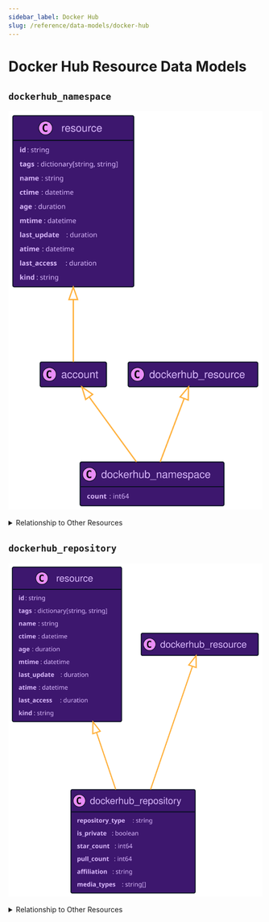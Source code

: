 ```yaml
---
sidebar_label: Docker Hub
slug: /reference/data-models/docker-hub
---
```


# Docker Hub Resource Data Models

## `dockerhub_namespace`

![Diagram of dockerhub_namespace data model](./img/dockerhub_namespace.svg)

<details>
<summary>Relationship to Other Resources</summary>
<div>

![Diagram of dockerhub_namespace relationship to other resources](./img/dockerhub_namespace_relationships.svg)

</div>
</details>

## `dockerhub_repository`

![Diagram of dockerhub_repository data model](./img/dockerhub_repository.svg)

<details>
<summary>Relationship to Other Resources</summary>
<div>

![Diagram of dockerhub_repository relationship to other resources](./img/dockerhub_repository_relationships.svg)

</div>
</details>
